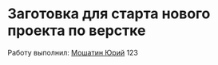 # Заготовка для старта нового проекта по верстке

Работу выполнил: [Мошатин Юрий](https://vk.com/moshatin)
123